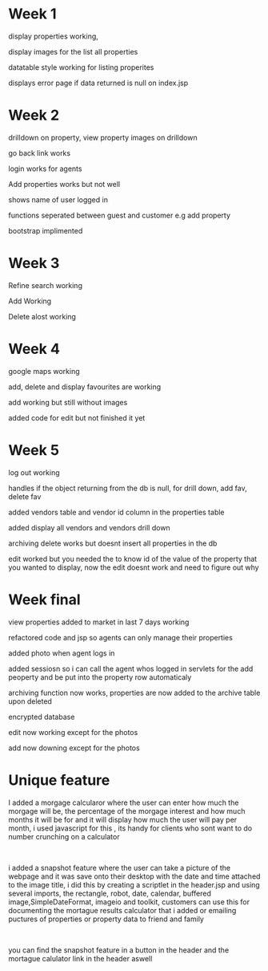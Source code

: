 
<h1>Week 1</h1>

<p>display properties working,</p>
<p>display images for the list all properties </p>
<p>datatable style working for listing properites</p>
<p>displays error page if data returned is null on index.jsp</p>

<h1>Week 2</h1>

<p>drilldown on property, view property images on drilldown</p>
<p>go back link works</p>
<p>login works for agents</p>
<p>Add properties works but not well</p>
<p>shows name of user logged in</p>
<p>functions seperated between guest and customer  e.g add property</p>
<p>bootstrap implimented</p>

<h1>Week 3</h1>
<p>Refine search working</p>
<p>Add Working</p>
<p>Delete alost working</p>

<h1>Week 4</h1>
<p>google maps working</p>
<p> add, delete and display favourites are working</p>
<p>add working but still without images</p>
<p>added code for edit but not finished it yet</p>

<h1>Week 5</h1>
<p>log out working</p>
<p>handles if the object returning from the db is null, for drill down, add fav, delete fav</p>
<p>added vendors table and vendor id column in the properties table </p>
<p>added display all vendors and vendors drill down</p>
<p>archiving delete works but doesnt insert all properties in the db</p>
<p>edit worked but you needed the to know id of the value of the property that you wanted  to display, now the edit doesnt work and need to figure out why</p>

<h1>Week final</h1>

<p>view properties added to market in last 7 days working</p>
<p>refactored code and jsp so agents can only manage their properties</p>
<p>added photo when agent logs in</p>
<p>added sessiosn so i can call the agent whos logged in servlets for the add peoperty and be put into the property row automaticaly </p>
<p>archiving function now works, properties are now added to the archive table upon deleted</p>
<p>encrypted database</p>
<p>edit now working except for the photos</p>
<p>add now downing except for the photos</p>
<h1>Unique feature</h1>
<p>I added a morgage calcularor where the user can enter how much the morgage will be, the percentage of the morgage interest and how much months it will be for and it will display how much the user will pay per month, i used javascript for this , its handy for clients who sont want to do number crunching on a calculator</p>
<br>
<p>i added a snapshot feature where the user can take a picture of the webpage and it was save onto their desktop with the date and time attached to the image title, i did this by creating a scriptlet in the header.jsp and using several imports, the rectangle, robot, date, calendar, buffered image,SimpleDateFormat, imageio and  toolkit, customers can use this for documenting the mortague results calculator that i added or emailing puctures of properties or property data to friend and family </p>
<br>
<p>you can find the snapshot feature in a button in the header and the mortague calulator link in the header aswell</p>
